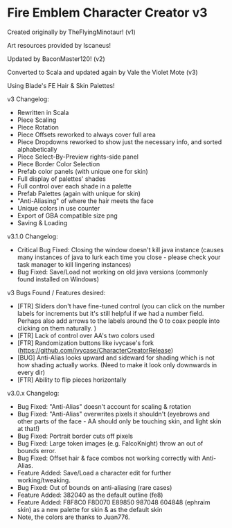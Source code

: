 # Fire Emblem Character Creator v3

Created originally by TheFlyingMinotaur! (v1)

Art resources provided by Iscaneus!

Updated by BaconMaster120! (v2)

Converted to Scala and updated again by Vale the Violet Mote (v3)

Using Blade's FE Hair & Skin Palettes!

v3 Changelog:
- Rewritten in Scala 
- Piece Scaling
- Piece Rotation
- Piece Offsets reworked to always cover full area
- Piece Dropdowns reworked to show just the necessary info, and sorted alphabetically
- Piece Select-By-Preview rights-side panel
- Piece Border Color Selection
- Prefab color panels (with unique one for skin)
- Full display of palettes' shades
- Full control over each shade in a palette
- Prefab Palettes (again with unique for skin)
- "Anti-Aliasing" of where the hair meets the face
- Unique colors in use counter
- Export of GBA compatible size png
- Saving & Loading


v3.1.0 Changelog: 
- Critical Bug Fixed: Closing the window doesn't kill java instance (causes many instances of java to lurk each time you close - please check your task manager to kill lingering instances)
- Bug Fixed: Save/Load not working on old java versions (commonly found installed on Windows)

v3 Bugs Found / Features desired:
- [FTR] Sliders don't have fine-tuned control (you can click on the number labels for increments but it's still helpful if we had a number field. Perhaps also add arrows to the labels around the 0 to coax people into clicking on them naturally. )
- [FTR] Lack of control over AA's two colors used
- [FTR] Randomization buttons like ivycase's fork (https://github.com/ivycase/CharacterCreatorRelease)
- [BUG] Anti-Alias looks upward and sideward for shading which is not how shading actually works. (Need to make it look only downwards in every dir)
- [FTR] Ability to flip pieces horizontally

v3.0.x Changelog:
- Bug Fixed: "Anti-Alias" doesn't account for scaling & rotation
- Bug Fixed: "Anti-Alias" overwrites pixels it shouldn't (eyebrows and other parts of the face - AA should only be touching skin, and light skin at that!)
- Bug Fixed: Portrait border cuts off pixels
- Bug Fixed: Large token images (e.g. FalcoKnight) throw an out of bounds error.
- Bug Fixed: Offset hair & face combos not working correctly with Anti-Alias.
- Feature Added: Save/Load a character edit for further working/tweaking.
- Bug Fixed: Out of bounds on anti-aliasing (rare cases)
- Feature Added: 382040 as the default outline (fe8)
- Feature Added: F8F8C0 F8D070 E89850 987048 604848 (ephraim skin) as a new palette for skin & as the default skin
- Note, the colors are thanks to Juan776.
